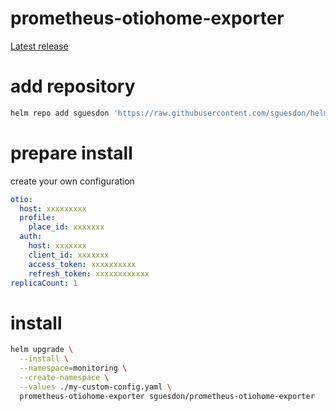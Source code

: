 # prometheus-otiohome-exporter

[Latest release](https://img.shields.io/badge/dynamic/json.svg?label=Latest%20release&url=https://sguesdon.github.io/helm-charts/index.json&query=$[%27prometheus-otiohome-exporter%27].latest&logo=helm&logoColor=white)

# add repository

```sh
helm repo add sguesdon 'https://raw.githubusercontent.com/sguesdon/helm-charts/gh-pages/'
```

# prepare install

create your own configuration

```yaml
otio:
  host: xxxxxxxxx
  profile:
    place_id: xxxxxxx
  auth:
    host: xxxxxxx
    client_id: xxxxxxx
    access_token: xxxxxxxxxx
    refresh_token: xxxxxxxxxxxx
replicaCount: 1
```

# install

```sh
helm upgrade \
  --install \
  --namespace=monitoring \
  --create-namespace \
  --values ./my-custom-config.yaml \
  prometheus-otiohome-exporter sguesdon/prometheus-otiohome-exporter
```
